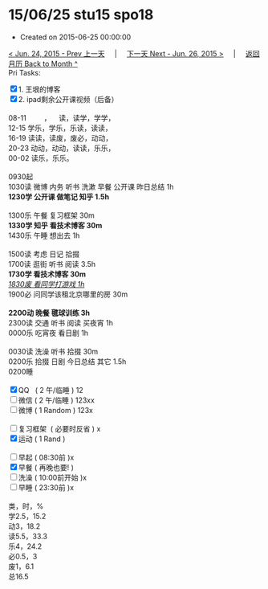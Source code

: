 # 15/06/25 stu15 spo18

- Created on 2015-06-25 00:00:00

[< Jun. 24, 2015 - Prev 上一天](_archived/lifelogs/2015/06/d24.md) &nbsp; &nbsp; | &nbsp; &nbsp; [下一天 Next - Jun. 26, 2015 >](_archived/lifelogs/2015/06/d26.md) &nbsp; &nbsp; |  &nbsp; &nbsp; [返回月历 Back to Month ^](_archived/lifelogs/2015/06/index.md)
<br/>Pri Tasks:</strong></div>    <div><input type="checkbox" checked="true" />1. 王垠的博客</div>    <div><input type="checkbox" checked="true" />2. ipad剩余公开课视频（后备）<br/></div>    <div><br clear="none"/></div>    <div>08-11         ，    读，读学，学学，</div>    <div>12-15 学乐，学乐，乐读，读读，</div>    <div>16-19 读读，读废，废必，动动，</div>    <div>20-23 动动，动动，读读，乐乐，</div><div>00-02 读乐，乐乐。</div>    <div><br clear="none"/></div>    <div>0930起</div>    <div>1030读 微博 内务 听书 洗漱 早餐 公开课 昨日总结 1h</div>    <div><strong>1230学 公开课 做笔记 知乎 1.5h</strong></div>    <div><br/></div>    <div>1300乐 午餐 复习框架 30m</div>    <div><strong>1330学 知乎 看技术博客 30m</strong></div>    <div>1430乐 午睡 想出去 1h</div>    <div><br/></div>    <div>1500读 考虑 日记 拾掇</div>    <div>1700读 逛街 听书 阅读 3.5h</div>    <div><b>1730学 看技术博客 30m</b></div>    <div><i><u>1830废 看同学打游戏 1h</u></i></div>    <div>1900必 问同学该租北京哪里的房 30m</div>    <div><br/></div>    <div><strong>2200动 晚餐 毽球训练 3h</strong></div>    <div>2300读 交通 听书 阅读 买夜宵 1h</div>    <div>0000乐 吃宵夜 看日剧 1h</div>    <div><br/></div>    <div>0030读 洗澡 听书 拾掇 30m</div>    <div>0200乐 拾掇 日剧 今日总结 其它 1.5h</div>    <div>0200睡</div>    <div><br clear="none"/></div>    <div><input type="checkbox" checked="true" />QQ   ( 2 午/临睡 ) 12</div>    <div><input type="checkbox" />微信 ( 2 午/临睡 ) 123xx</div>    <div><input type="checkbox" />微博 ( 1 Random ) 123x</div>    <div><br clear="none"/></div>    <div>        <div>            <div><input type="checkbox" />复习框架  ( 必要时反省 ) x</div>        </div>        <div><input type="checkbox" checked="true" />运动 ( 1 Rand ) </div>        <div><br/></div>        <div><input type="checkbox" />早起 ( 08:30前 )x</div>        <div><input type="checkbox" checked="true" />早餐 ( 再晚也要! )</div>        <div><input type="checkbox" />洗澡 ( 10:00前开始 )x<br/></div>    </div>    <div><input type="checkbox" />早睡 ( 23:30前 )x</div>    <div>        <div><br clear="none"/></div>类，时，%<br clear="none"/>学2.5，15.2<br clear="none"/>动3，18.2<br clear="none"/>读5.5，33.3<br clear="none"/>乐4，24.2<br clear="none"/>必0.5，3<br clear="none"/>废1，6.1<br clear="none"/>总16.5</div>
